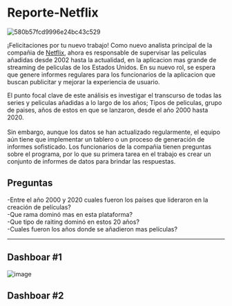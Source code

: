 # Reporte-Netflix
![580b57fcd9996e24bc43c529](https://user-images.githubusercontent.com/81868044/182003862-6fcbf1e4-e451-452c-a0df-694ebe6da6ac.png)

<p>¡Felicitaciones por tu nuevo trabajo! Como nuevo analista principal de la compañia de <a href='https://www.netflix.com/'>Netflix</a>, ahora es responsable de supervisar las peliculas añadidas desde 2002 hasta la actualidad, en la aplicacion mas grande de streaming de peliculas de los Estados Unidos. En su nuevo rol, se espera que genere informes regulares para los funcionarios de la aplicacion que buscan publicitar y mejorar la experiencia de usuario.</p>

El punto focal clave de este análisis es investigar el
transcurso de todas las series y peliculas añadidas a lo largo de los años; Tipos de peliculas, grupo de paises, años de estos en que se lanzaron, desde el año 2000 hasta 2020. <br>
<br>
Sin embargo, aunque los datos se han actualizado regularmente, el equipo aún tiene que implementar un tablero o un proceso de generación de informes sofisticado. Los funcionarios de la compañia tienen preguntas sobre el programa, por lo que su primera tarea en el trabajo es crear un conjunto de informes de datos para brindar las respuestas.<br>

<H2>Preguntas</H2>
-Entre el año 2000 y 2020 cuales fueron los países que lideraron en la creación de películas? <br>
-Que rama dominó mas en esta plataforma?<br>
-Que tipo de raiting dominó en estos 20 años?<br>
-Cuales fueron los años donde se añadieron mas películas?<br>

<hr>

<h2>Dashboar #1 </h2>



![image](https://user-images.githubusercontent.com/81868044/182003834-e3e228c8-c6c0-40ac-919d-213abd203f28.png)
<h2>Dashboar #2 </h2>
